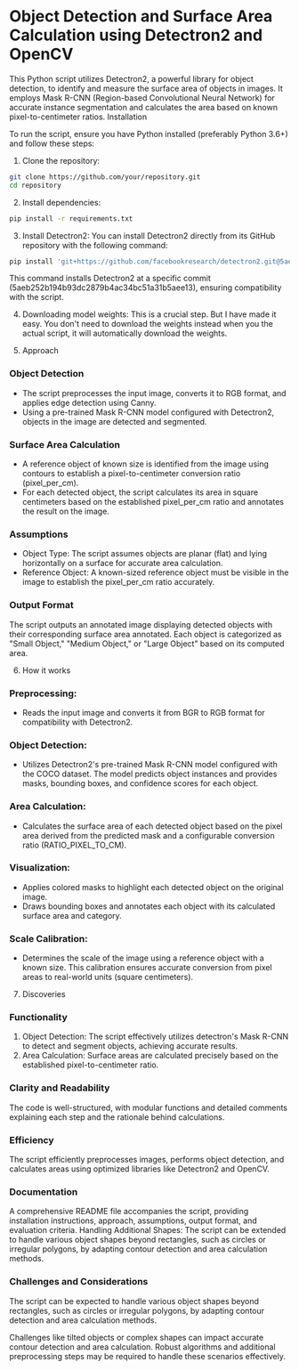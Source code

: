 # Object Detection and Surface Area Calculation using Detectron2 and OpenCV

This Python script utilizes Detectron2, a powerful library for object detection, to identify and measure the surface area of objects in images. It employs Mask R-CNN (Region-based Convolutional Neural Network) for accurate instance segmentation and calculates the area based on known pixel-to-centimeter ratios.
Installation

To run the script, ensure you have Python installed (preferably Python 3.6+) and follow these steps:

1. Clone the repository:
```bash
git clone https://github.com/your/repository.git
cd repository
```

2. Install dependencies:

```bash
pip install -r requirements.txt
```

3. Install Detectron2:
You can install Detectron2 directly from its GitHub repository with the following command:

```bash
pip install 'git+https://github.com/facebookresearch/detectron2.git@5aeb252b194b93dc2879b4ac34bc51a31b5aee13'
```

This command installs Detectron2 at a specific commit (5aeb252b194b93dc2879b4ac34bc51a31b5aee13), ensuring compatibility with the script.

4. Downloading model weights:
This is a crucial step. But I have made it easy. You don't need to download the weights instead when you the actual script, it will automatically download the weights.

5. Approach
### Object Detection
* The script preprocesses the input image, converts it to RGB format, and applies edge detection using Canny.
* Using a pre-trained Mask R-CNN model configured with Detectron2, objects in the image are detected and segmented.

### Surface Area Calculation

*  A reference object of known size is identified from the image using contours to establish a pixel-to-centimeter conversion ratio (pixel_per_cm).
* For each detected object, the script calculates its area in square centimeters based on the established pixel_per_cm ratio and annotates the result on the image.

### Assumptions
* Object Type: The script assumes objects are planar (flat) and lying horizontally on a surface for accurate area calculation.
* Reference Object: A known-sized reference object must be visible in the image to establish the pixel_per_cm ratio accurately.

### Output Format

The script outputs an annotated image displaying detected objects with their corresponding surface area annotated. Each object is categorized as "Small Object," "Medium Object," or "Large Object" based on its computed area.

6. How it works

### Preprocessing:

* Reads the input image and converts it from BGR to RGB format for compatibility with Detectron2.

### Object Detection:

* Utilizes Detectron2's pre-trained Mask R-CNN model configured with the COCO dataset. The model predicts object instances and provides masks, bounding boxes, and confidence scores for each object.

### Area Calculation:

*  Calculates the surface area of each detected object based on the pixel area derived from the predicted mask and a configurable conversion ratio (RATIO_PIXEL_TO_CM).

### Visualization:

*  Applies colored masks to highlight each detected object on the original image.
*  Draws bounding boxes and annotates each object with its calculated surface area and category.

### Scale Calibration:

* Determines the scale of the image using a reference object with a known size. This calibration ensures accurate conversion from pixel areas to real-world units (square centimeters).

7. Discoveries

### Functionality

1. Object Detection: The script effectively utilizes detectron's Mask R-CNN to detect and segment objects, achieving accurate results.
2. Area Calculation: Surface areas are calculated precisely based on the established pixel-to-centimeter ratio.

### Clarity and Readability

The code is well-structured, with modular functions and detailed comments explaining each step and the rationale behind calculations.

### Efficiency

The script efficiently preprocesses images, performs object detection, and calculates areas using optimized libraries like Detectron2 and OpenCV.

### Documentation

A comprehensive README file accompanies the script, providing installation instructions, approach, assumptions, output format, and evaluation criteria.
Handling Additional Shapes: The script can be extended to handle various object shapes beyond rectangles, such as circles or irregular polygons, by adapting contour detection and area calculation methods.
    
### Challenges and Considerations 

The script can be expected to handle various object shapes beyond rectangles, such as circles or irregular polygons, by adapting contour detection and area calculation methods.

Challenges like tilted objects or complex shapes can impact accurate contour detection and area calculation. Robust algorithms and additional preprocessing steps may be required to handle these scenarios effectively.
